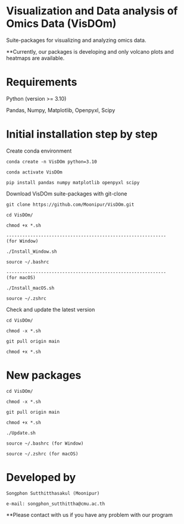 # Visualization and Data analysis of Omics Data (VisDOm)

  Suite-packages for visualizing and analyzing omics data.
  
  **Currently, our packages is developing and only volcano plots and heatmaps are available. 

# Requirements

  Python (version >= 3.10)
  
  Pandas, Numpy, Matplotlib, Openpyxl, Scipy
  
# Initial installation step by step

  Create conda environment
    
    conda create -n VisDOm python=3.10
    
    conda activate VisDOm
    
    pip install pandas numpy matplotlib openpyxl scipy
    
  Download VisDOm suite-packages with git-clone
    
    git clone https://github.com/Moonipur/VisDOm.git
    
    cd VisDOm/
    
    chmod +x *.sh
    
    ------------------------------------------------------------
    (for Window)
    
    ./Install_Window.sh
    
    source ~/.bashrc 
    
    ------------------------------------------------------------
    (for macOS)
    
    ./Install_macOS.sh
    
    source ~/.zshrc 
    
  Check and update the latest version

    cd VisDOm/
    
    chmod -x *.sh
    
    git pull origin main
    
    chmod +x *.sh
    
# New packages
    
    cd VisDOm/
    
    chmod -x *.sh
    
    git pull origin main
    
    chmod +x *.sh
    
    ./Update.sh
    
    source ~/.bashrc (for Window)
    
    source ~/.zshrc (for macOS)
    
# Developed by

    Songphon Sutthitthasakul (Moonipur)

    e-mail: songphon_sutthittha@cmu.ac.th
  
  **Please contact with us if you have any problem with our program

